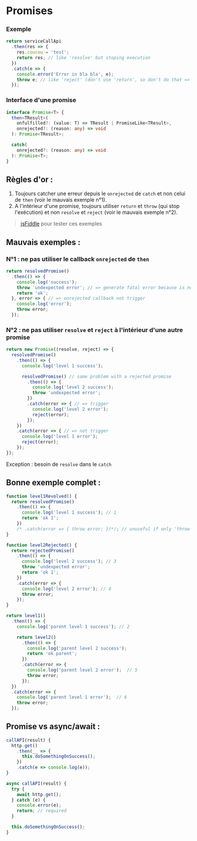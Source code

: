 Promises
========

### Exemple

````js
return serviceCallApi
  .then(res => {
    res.coucou = 'test';
    return res; // like 'resolve' but stoping execution
  })
  .catch(e => {
    console.error('Error in bla bla', e);
    throw e; // like 'reject' (don't use 'return', so don't do that => 'catch(e => throw e)')
  });
````

### Interface d'une promise

```ts
interface Promise<T> {
  then<TResult>(
    onfulfilled?: (value: T) => TResult | PromiseLike<TResult>,
    onrejected?: (reason: any) => void
  ): Promise<TResult>;

  catch(
    onrejected?: (reason: any) => void
  ): Promise<T>;
}
```

Règles d'or :
-------------

1. Toujours catcher une erreur depuis le `onrejected` de `catch` et non celui de `then` (voir le mauvais exemple n°1).
2. A l'intérieur d'une promise, toujours utiliser `return` et `throw` (qui stop l'exécution) et non `resolve` et `reject` (voir le mauvais exemple n°2).

> [jsFiddle](https://jsfiddle.net/laurentperroteau/xhra58vf/26/) pour tester ces exemples

Mauvais exemples :
------------------

### N°1 : ne pas utiliser le callback `onrejected` de `then`

````js
return resolvedPromise()
  .then(() => {
    console.log('success');
    throw 'undexpected error'; // => generate fatal error because is not catched 
    return 'ok';
  }, error => { // => onrejected callback not trigger 
    console.log('error');
    throw error;
  });
````

### N°2 : ne pas utiliser `resolve` et `reject` à l'intérieur d'une autre promise

````js
return new Promise((resolve, reject) => {
  resolvedPromise()
    .then(() => {
      console.log('level 1 success');

      resolvedPromise() // same problem with a rejected promise
        .then(() => {
          console.log('level 2 success');
          throw 'undexpected error'; 
        })
        .catch(error => { // => trigger
          console.log('level 2 error');
          reject(error);
        });
    })
    .catch(error => { // => not trigger
      console.log('level 1 error');
      reject(error);
    });
});
````

Exception : besoin de `resolve` dans le `catch`


Bonne exemple complet :
-----------------------

````js callback not trigger
function level1Revolved() {
  return resolvedPromise()
    .then(() => {
      console.log('level 1 success'); // 1
      return 'ok 1';
    })
    /* .catch(error => { throw error; })*/; // unuseful if only 'throw error'
}

function level2Rejected() {
  return rejectedPromise()
    .then(() => {
      console.log('level 2 success'); // 3
      throw 'undexpected error';
      return 'ok 1';
    })
    .catch(error => {
      console.log('level 2 error'); // 4 
      throw error;
    });
}

return level1()
  .then(() => {
    console.log('parent level 1 success'); // 2

    return level2()
      .then(() => {
        console.log('parent level 2 success');
        return 'ok parent';
      })
      .catch(error => {
        console.log('parent level 2 error');  // 5
        throw error;
      });
  })
  .catch(error => {
    console.log('parent level 1 error');  // 6
    throw error;
  });
````

Promise vs async/await :
------------------------

````js
callAPI(result) {
  http.get()
    .then(__ => {
      this.doSomethingOnSuccess();
    })
    .catch(e => console.log(e));
}

async callAPI(result) {
  try {
    await http.get();
  } catch (e) {
    console.error(e);
    return; // required
  }

  this.doSomethingOnSuccess();
}
````

